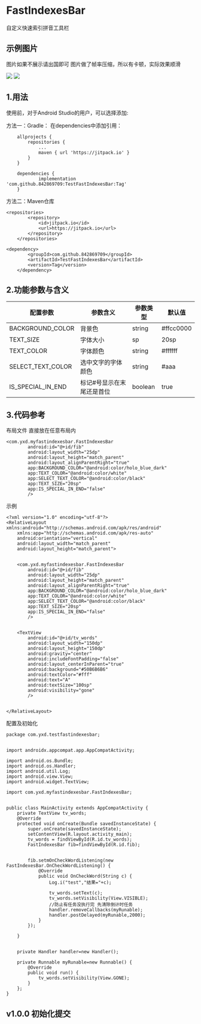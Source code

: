 # FastIndexesBar
自定义快速索引拼音工具栏


## 示例图片
图片如果不展示请出国即可
图片做了帧率压缩，所以有卡顿，实际效果顺滑

![](https://github.com/842869709/TestFastIndexesBar/blob/master/test0.png)
![](https://github.com/842869709/TestFastIndexesBar/blob/master/test1.png)


## 1.用法
使用前，对于Android Studio的用户，可以选择添加:

方法一：Gradle： 在dependencies中添加引用：
```
	allprojects {
		repositories {
			...
			maven { url 'https://jitpack.io' }
		}
	}
	
	dependencies {
	        implementation 'com.github.842869709:TestFastIndexesBar:Tag'
	}
```
方法二：Maven仓库
```
<repositories>
		<repository>
		    <id>jitpack.io</id>
		    <url>https://jitpack.io</url>
		</repository>
	</repositories>
```
```
<dependency>
	    <groupId>com.github.842869709</groupId>
	    <artifactId>TestFastIndexesBar</artifactId>
	    <version>Tag</version>
	</dependency>
```

## 2.功能参数与含义
配置参数|参数含义|参数类型|默认值
-|-|-|-
BACKGROUND_COLOR|	背景色|	string|	#ffcc0000
TEXT_SIZE|	字体大小|	sp| 	20sp
TEXT_COLOR|	字体颜色|	string| 	#ffffff
SELECT_TEXT_COLOR|	选中文字的字体颜色|	string| 	#aaa
IS_SPECIAL_IN_END|	标记#号显示在末尾还是首位|	boolean| 	true



## 3.代码参考
布局文件
直接放在任意布局内

```
<com.yxd.myfastindexesbar.FastIndexesBar
        android:id="@+id/fib"
        android:layout_width="25dp"
        android:layout_height="match_parent"
        android:layout_alignParentRight="true"
        app:BACKGROUND_COLOR="@android:color/holo_blue_dark"
        app:TEXT_COLOR="@android:color/white"
        app:SELECT_TEXT_COLOR="@android:color/black"
        app:TEXT_SIZE="20sp"
        app:IS_SPECIAL_IN_END="false"
        />
```
示例
```
<?xml version="1.0" encoding="utf-8"?>
<RelativeLayout xmlns:android="http://schemas.android.com/apk/res/android"
    xmlns:app="http://schemas.android.com/apk/res-auto"
    android:orientation="vertical"
    android:layout_width="match_parent"
    android:layout_height="match_parent">


    <com.yxd.myfastindexesbar.FastIndexesBar
        android:id="@+id/fib"
        android:layout_width="25dp"
        android:layout_height="match_parent"
        android:layout_alignParentRight="true"
        app:BACKGROUND_COLOR="@android:color/holo_blue_dark"
        app:TEXT_COLOR="@android:color/white"
        app:SELECT_TEXT_COLOR="@android:color/black"
        app:TEXT_SIZE="20sp"
        app:IS_SPECIAL_IN_END="false"
        />


    <TextView
        android:id="@+id/tv_words"
        android:layout_width="150dp"
        android:layout_height="150dp"
        android:gravity="center"
        android:includeFontPadding="false"
        android:layout_centerInParent="true"
        android:background="#50B6B6B6"
        android:textColor="#fff"
        android:text="A"
        android:textSize="100sp"
        android:visibility="gone"
        />


</RelativeLayout>
```

配置及初始化
```
package com.yxd.testfastindexesbar;


import androidx.appcompat.app.AppCompatActivity;

import android.os.Bundle;
import android.os.Handler;
import android.util.Log;
import android.view.View;
import android.widget.TextView;

import com.yxd.myfastindexesbar.FastIndexesBar;


public class MainActivity extends AppCompatActivity {
    private TextView tv_words;
    @Override
    protected void onCreate(Bundle savedInstanceState) {
        super.onCreate(savedInstanceState);
        setContentView(R.layout.activity_main);
        tv_words = findViewById(R.id.tv_words);
        FastIndexesBar fib=findViewById(R.id.fib);


        fib.setmOnCheckWordListening(new FastIndexesBar.OnCheckWordListening() {
            @Override
            public void OnCheckWord(String c) {
                Log.i("test","结果="+c);

                tv_words.setText(c);
                tv_words.setVisibility(View.VISIBLE);
                //防止有任务没执行完 先清除倒计时任务
                handler.removeCallbacks(myRunable);
                handler.postDelayed(myRunable,2000);
            }
        });

    }


    private Handler handler=new Handler();

    private Runnable myRunable=new Runnable() {
        @Override
        public void run() {
            tv_words.setVisibility(View.GONE);
        }
    };
}

```
## v1.0.0 初始化提交
